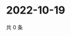 # 2022-10-19

共 0 条

<!-- BEGIN WEIBO -->
<!-- 最后更新时间 Wed Oct 19 2022 20:12:30 GMT+0800 (China Standard Time) -->

<!-- END WEIBO -->

